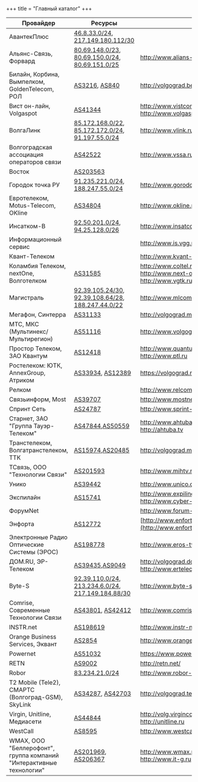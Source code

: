 +++
title = "Главный каталог"
+++


|Провайдер|Ресурсы|Сайт|
|---|---|---|
|АвантекПлюс|[46.8.33.0/24](https://stat.ripe.net/46.8.33.0%2F24#tabId=database), [217.149.180.112/30](https://stat.ripe.net/217.149.180.112%2F30#tabId=database)||
|Альянс-Связь, Форвард|[80.69.148.0/23](https://stat.ripe.net/80.69.148.0%2F23#tabId=database), [80.69.150.0/24](https://stat.ripe.net/80.69.150.0%2F24#tabId=database), [80.69.151.0/25](https://stat.ripe.net/80.69.151.0%2F25#tabId=database)|http://www.alians-svyas.ru/|
|Билайн, Корбина, Вымпелком, GoldenTelecom, РОЛ|[AS3216](https://stat.ripe.net/AS3216#tabId=routing), [AS840](https://stat.ripe.net/AS840#tabId=routing)|http://volgograd.beeline.ru/|
|Вист он-лайн, Volgaspot|[AS41344](https://stat.ripe.net/AS41344#tabId=routing)|http://www.vistcom.ru/<br/>http://www.volgaspot.ru/|
|ВолгаЛинк|[85.172.168.0/22](https://stat.ripe.net/85.172.168.0%2F22#tabId=database), [85.172.172.0/24](https://stat.ripe.net/85.172.172.0%2F24#tabId=database), [91.197.55.0/24](https://stat.ripe.net/91.197.55.0%2F24#tabId=database)|http://www.vlink.ru/|
|Волгоградская ассоциация операторов связи|[AS42522](https://stat.ripe.net/AS42522#tabId=routing)|http://www.vssa.ru/|
|Восток|[AS203563](https://stat.ripe.net/AS203563#tabId=routing)||
|Городок точка РУ|[91.235.221.0/24](https://stat.ripe.net/91.235.221.0%2F24#tabId=database), [188.247.55.0/24](https://stat.ripe.net/188.247.55.0%2F24#tabId=database)|http://www.gorodok-ru.ru/|
|Евротелеком, Motus-Telecom, OKline|[AS34804](https://stat.ripe.net/AS34804#tabId=routing)|http://www.okline.pro/|
|Инсатком-В|[92.50.201.0/24](https://stat.ripe.net/92.50.201.0%2F24#tabId=database), [94.25.128.0/26](https://stat.ripe.net/94.25.128.0%2F26#tabId=database)|http://www.insatcom-v.ru/|
|Информационный сервис||http://www.is.vgg.ru/|
|Квант-Телеком||http://www.kvant-telecom.ru/|
|Коламбия Телеком, nextOne, Волготелком|[AS31585](https://stat.ripe.net/AS31585#tabId=routing)|http://www.coltel.ru/<br/>http://www.next-one.ru/<br/>http://www.vgtk.ru/|
|Магистраль|[92.39.105.24/30](https://stat.ripe.net/92.39.105.24%2F30#tabId=database), [92.39.108.64/28](https://stat.ripe.net/92.39.108.64%2F28#tabId=database), [188.247.44.0/22](https://stat.ripe.net/188.247.44.0%2F22#tabId=database)|http://www.mlcom.ru/|
|Мегафон, Синтерра|[AS31133](https://stat.ripe.net/AS31133#tabId=routing)|http://volgograd.megafon.ru|
|МТС, МКС (Мультинекс/Мультирегион)|[AS51116](https://stat.ripe.net/AS51116#tabId=routing)|http://www.volgograd.mts.ru/|
|Простор Телеком, ЗАО Квантум|[AS12418](https://stat.ripe.net/AS12418#tabId=routing)|http://www.quantum.ru<br/>http://www.ptl.ru|
|Ростелеком: ЮТК, AnnexGroup, Атриком|[AS33934](https://stat.ripe.net/AS33934#tabId=routing), [AS12389](https://stat.ripe.net/AS12389#tabId=routing)|https://volgograd.rt.ru|
|Релком||http://www.relcom.ru|
|Связьинформ, Most|[AS39707](https://stat.ripe.net/AS39707#tabId=routing)|http://www.mostnet.ru/|
|Спринт Сеть|[AS24787](https://stat.ripe.net/AS24787#tabId=routing)|http://www.sprint-v.com.ru/|
|Старнет, ЗАО "Группа Тауэр-Телеком"|[AS47844](https://stat.ripe.net/AS47844#tabId=routing),[AS50559](https://stat.ripe.net/AS50559#tabId=routing)|http://www.ahtuba.com<br/>http://ahtuba.tv|
|Транстелеком, Волгатранстелеком, ТТК|[AS15974](https://stat.ripe.net/AS15974#tabId=routing),[AS20485](https://stat.ripe.net/AS20485#tabId=routing)|http://volgograd.myttk.ru/|
|ТСвязь, ООО "Технологии Связи"|[AS201593](https://stat.ripe.net/AS201593#tabId=routing)|http://www.mihtv.ru/|
|Унико|[AS39442](https://stat.ripe.net/AS39442#tabId=routing)|http://www.unico.com.ru/|
|Экспилайн|[AS15741](https://stat.ripe.net/AS15741#tabId=routing)|http://www.expiline.ru<br/>http://www.cyber-house.net|
|ФорумNet||http://www.forum-net.ru/|
|Энфорта|[AS12772](https://stat.ripe.net/AS12772#tabId=routing)|[http://www.enforta.ru/](http://www.enforta.ru/geography/russia/volgograd.html)|
|Электронные Радио Оптические Системы (ЭРОС)|[AS198778](https://stat.ripe.net/AS198778#tabId=routing)|http://www.eros-tv.ru/|
|ДОМ.RU, ЭР-Телеком|[AS39435](https://stat.ripe.net/AS39435#tabId=routing),[AS9049](https://stat.ripe.net/AS9049#tabId=routing)|http://volgograd.domru.ru<br/>http://www.ertelecom.ru|
|Byte-S|[92.39.110.0/24](https://stat.ripe.net/92.39.110.0%2F24#tabId=database), [213.234.6.0/24](https://stat.ripe.net/213.234.6.0%2F24#tabId=database), [217.149.184.88/30](https://stat.ripe.net/217.149.184.88%2F30#tabId=database)|http://www.byte-s.ru/|
|Comrise, Современные Технологии Связи|[AS43801](https://stat.ripe.net/AS43801#tabId=routing), [AS42412](https://stat.ripe.net/AS42412#tabId=routing)|http://www.comrise.ru/|
|INSTR.net|[AS198619](https://stat.ripe.net/AS198619#tabId=routing)|http://www.instr-net.ru/|
|Orange Business Services, Эквант|[AS2854](https://stat.ripe.net/AS2854#tabId=routing)|http://www.orange-business.com/|
|Powernet|[AS51032](https://stat.ripe.net/AS51032#tabId=routing)|https://www.powernet.com.ru/|
|RETN|[AS9002](https://stat.ripe.net/AS9002#tabId=routing)|http://retn.net/|
|Robor|[83.234.21.0/24](https://stat.ripe.net/83.234.21.0%2F24#tabId=database)|http://www.robor-it.ru/|
|T2 Mobile (Tele2), СМАРТС (Волгоград-GSM), SkyLink|[AS34287](https://stat.ripe.net/AS34287#tabId=routing), [AS42703](https://stat.ripe.net/AS42703#tabId=routing)|http://volgograd.tele2.ru/|
|Virgin, Unitline, Медиасети|[AS44844](https://stat.ripe.net/AS44844#tabId=routing)|http://volg.virginconnect.ru<br/>http://unitline.ru|
|WestCall|[AS8595](https://stat.ripe.net/AS8595#tabId=routing)|http://www.westcall.ru/|
|WMAX, ООО "Беллерофонт", группа компаний "Интерактивные технологии"|[AS201969](https://stat.ripe.net/AS201969#tabId=routing), [AS206367](https://stat.ripe.net/AS206367#tabId=routing)|http://www.wmax.pro<br/>http://www.it-g.ru|
